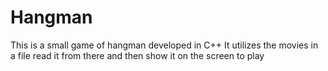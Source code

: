 # Hangman
This is a small game of hangman developed in C++
It utilizes the movies in a file read it from there and then show it on the screen to play
